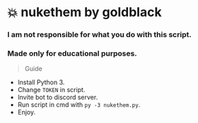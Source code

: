# 💥 nukethem by goldblack
### I am not responsible for what you do with this script.
### Made only for educational purposes.

> Guide

- Install Python 3.
- Change `TOKEN` in script.
- Invite bot to discord server.
- Run script in cmd with `py -3 nukethem.py`.
- Enjoy.

